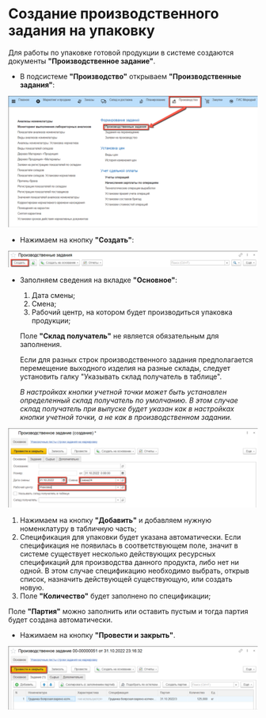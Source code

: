 # Создание производственного задания на упаковку

Для работы по упаковке готовой продукции в системе создаются документы **"Производственное задание"**.

- В подсистеме **"Производство"** открываем **"Производственные задания"**:

![](PackingTask.assets/1.png)

- Нажимаем на кнопку **"Создать"**:

![](PackingTask.assets/2.png)

- Заполняем сведения на вкладке **"Основное"**:

  1. Дата смены;
  2. Смена;
  3. Рабочий центр, на котором будет производиться упаковка продукции;

  Поле **"Склад получатель"** не является обязательным для заполнения.

  Если для разных строк  производственного задания предполагается перемещение выходного изделия на разные склады, следует установить галку "Указывать склад получатель в таблице".

  *В настройках кнопки учетной точки может быть установлен определенный склад получатель по умолчанию. В этом случае склад получатель при выпуске будет указан как в настройках кнопки учетной точки, а не как в производственном задании.*

![](PackingTask.assets/3.png)

  1. Нажимаем на кнопку **"Добавить"** и добавляем нужную номенклатуру в табличную часть;
  2. Спецификация для упаковки будет указана автоматически. Если спецификация не появилась в соответствующем поле, значит в системе существует несколько действующих ресурсных спецификаций для производства данного продукта, либо нет ни одной. В этом случае спецификацию необходимо выбрать, открыв список, назначить действующей существующую, или создать новую.
  3. Поле **"Количество"** будет заполнено по спецификации;

Поле **"Партия"** можно заполнить или оставить пустым и тогда партия будет создана автоматически.

- Нажимаем на кнопку **"Провести и закрыть"**.

![](PackingTask.assets/4.png)